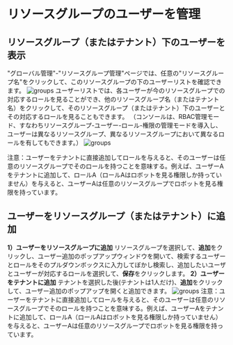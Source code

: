 # リソースグループのユーザーを管理

## リソースグループ（またはテナント）下のユーザーを表示
"グローバル管理"-"リソースグループ管理"ページでは、任意の"リソースグループ名"をクリックして、このリソースグループの下のユーザーリストを確認できます。
![groups](https://docimages.blob.core.chinacloudapi.cn/images/Console/group/V3resource6.png)
ユーザーリストでは、各ユーザーが今のリソースグループでの対応するロールを見ることができ、他のリソースグループ名（またはテナント名）をクリックして、そのリソースグループ（またはテナント）下のユーザーとその対応するロールを見ることもできます。
（コンソールは、RBAC管理モード、すなわちリソースグループ-ユーザー-ロール-権限の管理モードを導入し、ユーザーは異なるリソースグループ、異なるリソースグループにおいて異なるロールを有してもできます。）
![groups](https://docimages.blob.core.chinacloudapi.cn/images/Console/group/V3resource7.png)

注意：ユーザーをテナントに直接追加してロールを与えると、そのユーザーは任意のリソースグループでそのロールを持つことを意味する。例えば、ユーザーAをテナントに追加して、ロールA（ロールAはロボットを見る権限しか持っていません）を与えると、ユーザーAは任意のリソースグループでロボットを見る権限を持っています。

## ユーザーをリソースグループ（またはテナント）に追加
**1）ユーザーをリソースグループに追加**
リソースグループを選択して、**追加**をクリックし、ユーザー追加のポップアップウィンドウを開いて、検索するユーザーとロールをそのプルダウンボックスに入力してぼかし検索し、追加したいユーザとユーザーが対応するロールを選択して、**保存**をクリックします。
**2）ユーザーをテナントに追加**
テナントを選択した後(テナントは1人だけ)、**追加**をクリックして、ユーザー追加のポップアップを開くと追加できます。
![groups](https://docimages.blob.core.chinacloudapi.cn/images/Console/group/V3resource8.png)
注意：ユーザーをテナントに直接追加してロールを与えると、そのユーザーは任意のリソースグループでそのロールを持つことを意味する。例えば、ユーザーAをテナントに追加して、ロールA（ロールAはロボットを見る権限しか持っていません）を与えると、ユーザーAは任意のリソースグループでロボットを見る権限を持っています。
